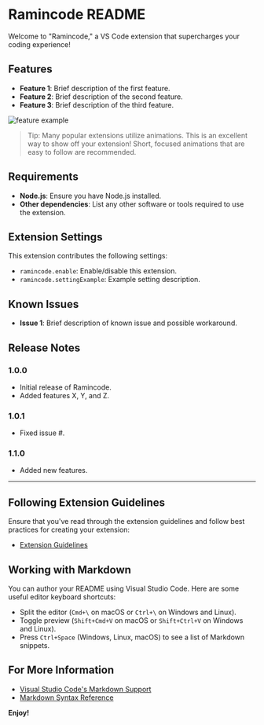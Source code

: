 # Ramincode README

Welcome to "Ramincode," a VS Code extension that supercharges your coding experience!

## Features

- **Feature 1**: Brief description of the first feature. 
- **Feature 2**: Brief description of the second feature. 
- **Feature 3**: Brief description of the third feature. 

![feature example](images/feature-example.png)

> Tip: Many popular extensions utilize animations. This is an excellent way to show off your extension! Short, focused animations that are easy to follow are recommended.

## Requirements

- **Node.js**: Ensure you have Node.js installed.
- **Other dependencies**: List any other software or tools required to use the extension.

## Extension Settings

This extension contributes the following settings:

- `ramincode.enable`: Enable/disable this extension.
- `ramincode.settingExample`: Example setting description.

## Known Issues

- **Issue 1**: Brief description of known issue and possible workaround.

## Release Notes

### 1.0.0

- Initial release of Ramincode.
- Added features X, Y, and Z.

### 1.0.1

- Fixed issue #.

### 1.1.0

- Added new features.

---

## Following Extension Guidelines

Ensure that you've read through the extension guidelines and follow best practices for creating your extension:

* [Extension Guidelines](https://code.visualstudio.com/api/references/extension-guidelines)

## Working with Markdown

You can author your README using Visual Studio Code. Here are some useful editor keyboard shortcuts:

- Split the editor (`Cmd+\` on macOS or `Ctrl+\` on Windows and Linux).
- Toggle preview (`Shift+Cmd+V` on macOS or `Shift+Ctrl+V` on Windows and Linux).
- Press `Ctrl+Space` (Windows, Linux, macOS) to see a list of Markdown snippets.

## For More Information

- [Visual Studio Code's Markdown Support](http://code.visualstudio.com/docs/languages/markdown)
- [Markdown Syntax Reference](https://help.github.com/articles/markdown-basics/)

**Enjoy!**
